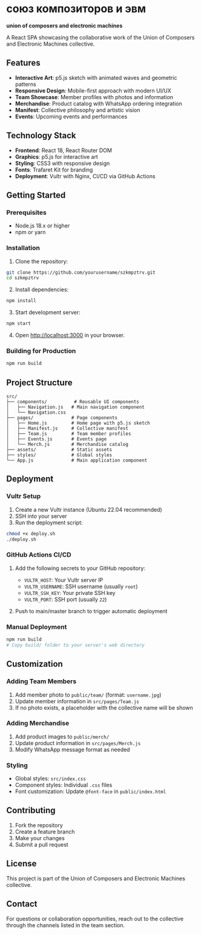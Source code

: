 # союз композиторов и эвм

**union of composers and electronic machines**

A React SPA showcasing the collaborative work of the Union of Composers and Electronic Machines collective.

## Features

- **Interactive Art**: p5.js sketch with animated waves and geometric patterns
- **Responsive Design**: Mobile-first approach with modern UI/UX
- **Team Showcase**: Member profiles with photos and information
- **Merchandise**: Product catalog with WhatsApp ordering integration
- **Manifest**: Collective philosophy and artistic vision
- **Events**: Upcoming events and performances

## Technology Stack

- **Frontend**: React 18, React Router DOM
- **Graphics**: p5.js for interactive art
- **Styling**: CSS3 with responsive design
- **Fonts**: Trafaret Kit for branding
- **Deployment**: Vultr with Nginx, CI/CD via GitHub Actions

## Getting Started

### Prerequisites

- Node.js 18.x or higher
- npm or yarn

### Installation

1. Clone the repository:
```bash
git clone https://github.com/yourusername/szkmpztrv.git
cd szkmpztrv
```

2. Install dependencies:
```bash
npm install
```

3. Start development server:
```bash
npm start
```

4. Open [http://localhost:3000](http://localhost:3000) in your browser.

### Building for Production

```bash
npm run build
```

## Project Structure

```
src/
├── components/          # Reusable UI components
│   ├── Navigation.js   # Main navigation component
│   └── Navigation.css
├── pages/              # Page components
│   ├── Home.js         # Home page with p5.js sketch
│   ├── Manifest.js     # Collective manifest
│   ├── Team.js         # Team member profiles
│   ├── Events.js       # Events page
│   └── Merch.js        # Merchandise catalog
├── assets/             # Static assets
├── styles/             # Global styles
└── App.js              # Main application component
```

## Deployment

### Vultr Setup

1. Create a new Vultr instance (Ubuntu 22.04 recommended)
2. SSH into your server
3. Run the deployment script:
```bash
chmod +x deploy.sh
./deploy.sh
```

### GitHub Actions CI/CD

1. Add the following secrets to your GitHub repository:
   - `VULTR_HOST`: Your Vultr server IP
   - `VULTR_USERNAME`: SSH username (usually `root`)
   - `VULTR_SSH_KEY`: Your private SSH key
   - `VULTR_PORT`: SSH port (usually `22`)

2. Push to main/master branch to trigger automatic deployment

### Manual Deployment

```bash
npm run build
# Copy build/ folder to your server's web directory
```

## Customization

### Adding Team Members

1. Add member photo to `public/team/` (format: `username.jpg`)
2. Update member information in `src/pages/Team.js`
3. If no photo exists, a placeholder with the collective name will be shown

### Adding Merchandise

1. Add product images to `public/merch/`
2. Update product information in `src/pages/Merch.js`
3. Modify WhatsApp message format as needed

### Styling

- Global styles: `src/index.css`
- Component styles: Individual `.css` files
- Font customization: Update `@font-face` in `public/index.html`

## Contributing

1. Fork the repository
2. Create a feature branch
3. Make your changes
4. Submit a pull request

## License

This project is part of the Union of Composers and Electronic Machines collective.

## Contact

For questions or collaboration opportunities, reach out to the collective through the channels listed in the team section.
